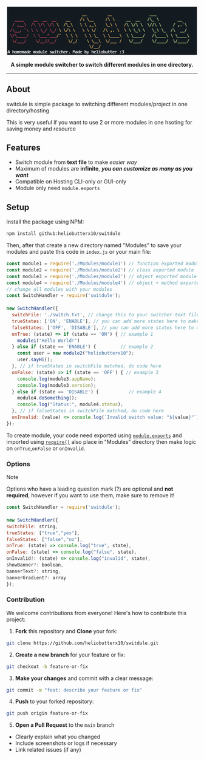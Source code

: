 <p align="center">
    <img width="500" src="img/image.png" alt="switdule">
  </a>
</p>

<div align="center">
  <b>A simple module switcher to switch different modules in one directory.</b>
</div>

---

## About

switdule is simple package to switching different modules/project in one directory/hosting

This is very useful if you want to use 2 or more modules in one hsoting for saving money and resource

## Features

- Switch module from **text file** to make _easier way_
- Maximum of modules are **infinite**, __*you can customize as many as you want*__
- Compatible on Hosting CLI-only or GUI-only
- Module only need `module.exports`

## Setup
Install the package using NPM:
```bash
npm install github:heliobutterx10/switdule
```
Then, after that create a new directory named "Modules" to save your modules and paste this code in `index.js` or your main file:
```javascript
const module1 = require('./Modules/module1') // function exported module
const module2 = require('./Modules/module2') // class exported module
const module3 = require('./Modules/module3') // object exported module
const module4 = require('./Modules/module4') // object + method exported module
// change all modules with your modules
const SwitchHandler = require('switdule');

new SwitchHandler({
  switchFile: './switch.txt', // change this to your switcher text file
  trueStates: ['ON', 'ENABLE'], // you can add more states here to make you can switch more modules
  falseStates: ['OFF', 'DISABLE'], // you can add more states here to make you can switch more modules
  onTrue: (state) => if (state == 'ON') { // example 1
    module1("Hello World!")               
  } else if (state == 'ENABLE') {         // example 2
    const user = new module2("heliobutterx10");
    user.sayHi();
  }, // if trueStates in switchFile matched, do code here
  onFalse: (state) => if (state == 'OFF') { // example 3
    console.log(module3.appName);
    console.log(module3.version);
  } else if (state == 'DISABLE') {           // example 4
    module4.doSomething();
    console.log("Status:", module4.status);
  }, // if falseStates in switchFile matched, do code here
  onInvalid: (value) => console.log(`Invalid switch value: "${value}"`) // if states given on switchFile invalid, do code here
});
```
To create module, your code need exported using [`module.exports`](https://nodejs.org/api/modules.html#moduleexports) and imported using [`require()`](https://nodejs.org/api/modules.html#requireid) also place in "Modules" directory
then make logic on `onTrue`,`onFalse` or `onInvalid`. 
### Options
>[!NOTE]
>Options who have a leading question mark (?) are optional and **not required**, however if you want to use them, make sure to remove it!

```javascript
const SwitchHandler = require('switdule');

new SwitchHandler({
switchFile: string,
trueStates: ["true","yes"],
falseStates: ["false","no"],
onTrue: (state) => console.log("true", state),
onFalse: (state) => console.log("false", state),
onInvalid?: (state) => console.log("invalid", state),
showBanner?: boolean,
bannerText?: string,
bannerGradient?: array
});
```
### Contribution

We welcome contributions from everyone! Here's how to contribute this project:
1. **Fork** this repository and **Clone** your fork:
```bash
git clone https://github.com/heliobutterx10/switdule.git
```
2. **Create a new branch** for your feature or fix:
```bash
git checkout -b feature-or-fix
```
3. **Make your changes** and commit with a clear message:
```bash
git commit -m "feat: describe your feature or fix"
```
4. **Push** to your forked repository:
```bash
git push origin feature-or-fix
```
5. **Open a Pull Request** to the `main` branch
- Clearly explain what you changed
- Include screenshots or logs if necessary
- Link related issues (if any)